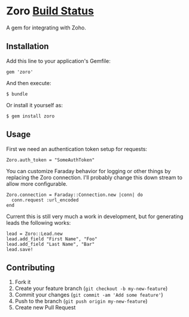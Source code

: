 # Zoro [Build Status](https://www.codeship.io/projects/477586c0-0cdf-0131-c895-42ce94ecf3ea/status)

A gem for integrating with Zoho.

## Installation

Add this line to your application's Gemfile:

    gem 'zoro'

And then execute:

    $ bundle

Or install it yourself as:

    $ gem install zoro

## Usage

First we need an authentication token setup for requests:

    Zoro.auth_token = "SomeAuthToken"

You can customize Faraday behavior for logging or other things by replacing the Zoro connection. I'll probably change this down stream to allow more configurable.

    Zoro.connection = Faraday::Connection.new |conn| do
      conn.request :url_encoded
    end

Current this is still very much a work in development, but for generating leads the following works:

    lead = Zoro::Lead.new
    lead.add_field "First Name", "Foo"
    lead.add_field "Last Name", "Bar"
    lead.save!

## Contributing

1. Fork it
2. Create your feature branch (`git checkout -b my-new-feature`)
3. Commit your changes (`git commit -am 'Add some feature'`)
4. Push to the branch (`git push origin my-new-feature`)
5. Create new Pull Request
